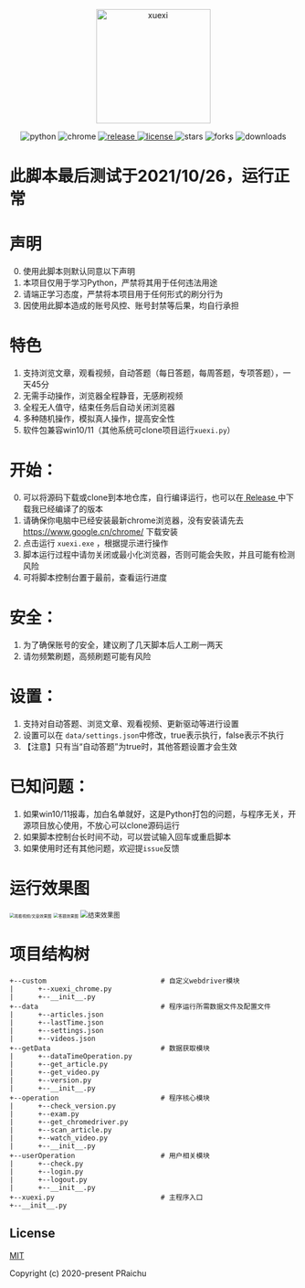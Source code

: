 <p align="center">
  <img width="200" src="https://github.com/PRaichu/xxqg/blob/master/xuexi.jpg?raw=true" alt="xuexi">
</p>

<p align="center">
   <img src="https://img.shields.io/badge/python-3.6+-green" alt="python">
   <img src="https://img.shields.io/badge/chrome-87.0.4280+-yellow" alt="chrome">
   <a href="https://github.com/PRaichu/xxqg/releases/tag/1.0.9.0">
      <img src="https://img.shields.io/badge/release-1.0.9.0-blue" alt="release">
   </a>
   <a href="https://github.com/PRaichu/xxqg/blob/master/LICENSE">
      <img src="https://img.shields.io/badge/license-MIT-green" alt="license">
   </a>
   <img src="https://img.shields.io/github/stars/PRaichu/xxqg.svg" alt="stars">
   <img src="https://img.shields.io/github/forks/PRaichu/xxqg.svg" alt="forks">
   <img src="https://img.shields.io/github/downloads/PRaichu/xxqg/total" alt="downloads">
</p>

# 此脚本最后测试于2021/10/26，运行正常

# 声明

0. 使用此脚本则默认同意以下声明
1. 本项目仅用于学习Python，严禁将其用于任何违法用途
2. 请端正学习态度，严禁将本项目用于任何形式的刷分行为
3. 因使用此脚本造成的账号风控、账号封禁等后果，均自行承担

# 特色
1. 支持浏览文章，观看视频，自动答题（每日答题，每周答题，专项答题），一天45分
2. 无需手动操作，浏览器全程静音，无感刷视频
3. 全程无人值守，结束任务后自动关闭浏览器
4. 多种随机操作，模拟真人操作，提高安全性
5. 软件包兼容win10/11（其他系统可clone项目运行`xuexi.py`）

# 开始：

0. 可以将源码下载或clone到本地仓库，自行编译运行，也可以在[ Release ](https://github.com/PRaichu/xxqg/releases)中下载我已经编译了的版本
1. 请确保你电脑中已经安装最新chrome浏览器，没有安装请先去  https://www.google.cn/chrome/  下载安装
2. 点击运行 `xuexi.exe` ，根据提示进行操作
3. 脚本运行过程中请勿关闭或最小化浏览器，否则可能会失败，并且可能有检测风险
4. 可将脚本控制台置于最前，查看运行进度

# 安全：

1. 为了确保账号的安全，建议刷了几天脚本后人工刷一两天
2. 请勿频繁刷题，高频刷题可能有风险

# 设置：

1. 支持对自动答题、浏览文章、观看视频、更新驱动等进行设置
2. 设置可以在 `data/settings.json`中修改，true表示执行，false表示不执行 
3. 【注意】只有当“自动答题”为true时，其他答题设置才会生效

# 已知问题：

1. 如果win10/11报毒，加白名单就好，这是Python打包的问题，与程序无关，开源项目放心使用，不放心可以clone源码运行
2. 如果脚本控制台长时间不动，可以尝试输入回车或重启脚本
3. 如果使用时还有其他问题，欢迎提`issue`反馈

# 运行效果图

<img src="https://github.com/PRaichu/xxqg/blob/master/%E6%95%88%E6%9E%9C%E5%9B%BE1.png?raw=true" alt="观看视频/文章效果图" style="zoom:50%;" />

<img src="https://github.com/PRaichu/xxqg/blob/master/%E6%95%88%E6%9E%9C%E5%9B%BE2.png?raw=true" alt="答题效果图" style="zoom:50%;" />

<img src="https://github.com/PRaichu/xxqg/blob/master/%E6%95%88%E6%9E%9C%E5%9B%BE3.png?raw=true" alt="结束效果图" style="zoom: 80%;" />

# 项目结构树

```text
+--custom                            # 自定义webdriver模块
|      +--xuexi_chrome.py
|      +--__init__.py
+--data                              # 程序运行所需数据文件及配置文件
|      +--articles.json
|      +--lastTime.json
|      +--settings.json
|      +--videos.json
+--getData                           # 数据获取模块
|      +--dataTimeOperation.py
|      +--get_article.py
|      +--get_video.py
|      +--version.py
|      +--__init__.py
+--operation                         # 程序核心模块
|      +--check_version.py
|      +--exam.py
|      +--get_chromedriver.py
|      +--scan_article.py
|      +--watch_video.py
|      +--__init__.py
+--userOperation                     # 用户相关模块
|      +--check.py
|      +--login.py
|      +--logout.py
|      +--__init__.py
+--xuexi.py                          # 主程序入口
+--__init__.py
```

## License

[MIT](https://github.com/PRaichu/xxqg/blob/master/LICENSE)

Copyright (c) 2020-present PRaichu